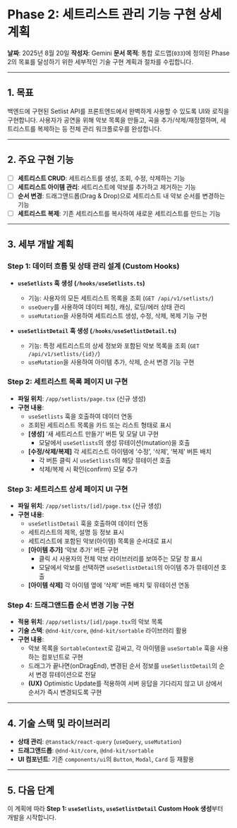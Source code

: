 # Phase 2: 세트리스트 관리 기능 구현 상세 계획

**날짜**: 2025년 8월 20일
**작성자**: Gemini
**문서 목적**: 통합 로드맵(`033`)에 정의된 Phase 2의 목표를 달성하기 위한 세부적인 기술 구현 계획과 절차를 수립합니다.

---

## 1. 목표

백엔드에 구현된 Setlist API를 프론트엔드에서 완벽하게 사용할 수 있도록 UI와 로직을 구현합니다. 사용자가 공연을 위해 악보 목록을 만들고, 곡을 추가/삭제/재정렬하며, 세트리스트를 복제하는 등 전체 관리 워크플로우를 완성합니다.

---

## 2. 주요 구현 기능

- [ ] **세트리스트 CRUD**: 세트리스트를 생성, 조회, 수정, 삭제하는 기능
- [ ] **세트리스트 아이템 관리**: 세트리스트에 악보를 추가하고 제거하는 기능
- [ ] **순서 변경**: 드래그앤드롭(Drag & Drop)으로 세트리스트 내 악보 순서를 변경하는 기능
- [ ] **세트리스트 복제**: 기존 세트리스트를 복사하여 새로운 세트리스트를 만드는 기능

---

## 3. 세부 개발 계획

### Step 1: 데이터 흐름 및 상태 관리 설계 (Custom Hooks)

- **`useSetlists` 훅 생성 (`/hooks/useSetlists.ts`)**
  - 기능: 사용자의 모든 세트리스트 목록을 조회 (`GET /api/v1/setlists/`)
  - `useQuery`를 사용하여 데이터 페칭, 캐싱, 로딩/에러 상태 관리
  - `useMutation`을 사용하여 세트리스트 생성, 수정, 삭제, 복제 기능 구현

- **`useSetlistDetail` 훅 생성 (`/hooks/useSetlistDetail.ts`)**
  - 기능: 특정 세트리스트의 상세 정보와 포함된 악보 목록을 조회 (`GET /api/v1/setlists/{id}/`)
  - `useMutation`을 사용하여 아이템 추가, 삭제, 순서 변경 기능 구현

### Step 2: 세트리스트 목록 페이지 UI 구현

- **파일 위치**: `/app/setlists/page.tsx` (신규 생성)
- **구현 내용**:
  - `useSetlists` 훅을 호출하여 데이터 연동
  - 조회된 세트리스트 목록을 카드 또는 리스트 형태로 표시
  - **[생성]** ‘새 세트리스트 만들기’ 버튼 및 모달 UI 구현
    - 모달에서 `useSetlists`의 생성 뮤테이션(mutation)을 호출
  - **[수정/삭제/복제]** 각 세트리스트 아이템에 ‘수정’, ‘삭제’, ‘복제’ 버튼 배치
    - 각 버튼 클릭 시 `useSetlists`의 해당 뮤테이션 호출
    - 삭제/복제 시 확인(confirm) 모달 추가

### Step 3: 세트리스트 상세 페이지 UI 구현

- **파일 위치**: `/app/setlists/[id]/page.tsx` (신규 생성)
- **구현 내용**:
  - `useSetlistDetail` 훅을 호출하여 데이터 연동
  - 세트리스트의 제목, 설명 등 정보 표시
  - 세트리스트에 포함된 악보(아이템) 목록을 순서대로 표시
  - **[아이템 추가]** ‘악보 추가’ 버튼 구현
    - 클릭 시 사용자의 전체 악보 라이브러리를 보여주는 모달 창 표시
    - 모달에서 악보를 선택하면 `useSetlistDetail`의 아이템 추가 뮤테이션 호출
  - **[아이템 삭제]** 각 아이템 옆에 ‘삭제’ 버튼 배치 및 뮤테이션 연동

### Step 4: 드래그앤드롭 순서 변경 기능 구현

- **적용 위치**: `/app/setlists/[id]/page.tsx`의 악보 목록
- **기술 스택**: `@dnd-kit/core`, `@dnd-kit/sortable` 라이브러리 활용
- **구현 내용**:
  - 악보 목록을 `SortableContext`로 감싸고, 각 아이템을 `useSortable` 훅을 사용하는 컴포넌트로 구현
  - 드래그가 끝나면(onDragEnd), 변경된 순서 정보를 `useSetlistDetail`의 순서 변경 뮤테이션으로 전달
  - **(UX)** Optimistic Update를 적용하여 서버 응답을 기다리지 않고 UI 상에서 순서가 즉시 변경되도록 구현

---

## 4. 기술 스택 및 라이브러리

- **상태 관리**: `@tanstack/react-query` (`useQuery`, `useMutation`)
- **드래그앤드롭**: `@dnd-kit/core`, `@dnd-kit/sortable`
- **UI 컴포넌트**: 기존 `components/ui`의 `Button`, `Modal`, `Card` 등 재활용

---

## 5. 다음 단계

이 계획에 따라 **Step 1: `useSetlists`, `useSetlistDetail` Custom Hook 생성**부터 개발을 시작합니다.
